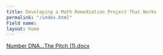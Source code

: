 ```yaml
---
title: Developing a Math Remediation Project That Works
permalink: "/index.html"
Field name: 
layout: home
---
```


[Number DNA...The Pitch (1).docx](/uploads/Number%20DNA...The%20Pitch%20(1).docx)